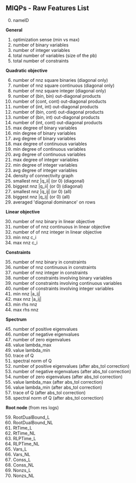 ## MIQPs - Raw Features List 

0. nameID

**General**

1.   optimization sense (min vs max)
2.   number of binary variables
3.   number of integer variables
4.   total number of variables (size of the pb)
5.   total number of constraints

**Quadratic objective**

6.   number of nnz square binaries (diagonal only)
7.   number of nnz square continuous (diagonal only)
8.   number of nnz square integer (diagonal only)
9.   number of (bin, bin) out-diagonal products 
10.  number of (cont, cont) out-diagonal products 
11.  number of (int, int) out-diagonal products 
12.  number of (bin, cont) out-diagonal products 
13.  number of (bin, int) out-diagonal products 
14.  number of (int, cont) out-diagonal products 
15.  max degree of binary variables
16.  min degree of binary variables
17.  avg degree of binary variables
18.  max degree of continuous variables
19.  min degree of continuous variables
20.  avg degree of continuous variables
21.  max degree of integer variables
22.  min degree of integer variables
23.  avg degree of integer variables
24.   density of connectivity graph
25.  smallest nnz |q_ii| (or 0) (diagonal)
26.  biggest nnz |q_ii| (or 0) (diagonal)
27.  smallest nnz |q_ij| (or 0) (all)
28.  biggest nnz |q_ij| (or 0) (all)
29.  averaged 'diagonal dominance' on rows

**Linear objective**

30.  number of nnz binary in linear objective
31.  number of of nnz continuous in linear objective
32.  number of of nnz integer in linear objective
33.  min nnz c_i
34.  max nnz c_i

**Constraints**

35.  number of nnz binary in constraints
36.  number of nnz continuous in constraints
37.  number of nnz integer in constraints
38.  number of constraints involving binary variables
39.  number of constraints involving continuous variables
40.  number of constraints involving integer variables
41.  min nnz |a_ij|
42.  max nnz |a_ij|
43.  min rhs nnz
44.  max rhs nnz

**Spectrum**

45.  number of positive eigenvalues
46.  number of negative eigenvalues
47.  number of zero eigenvalues
48.  value lambda_max
49.  value lambda_min
50.  trace of Q
51.  spectral norm of Q
52.  number of positive eigenvalues (after abs_tol correction)
53.  number of negative eigenvalues (after abs_tol correction)
54.  number of zero eigenvalues (after abs_tol correction)
55.  value lambda_max (after abs_tol correction)
56.  value lambda_min (after abs_tol correction)
57.  trace of Q (after abs_tol correction)
58.  spectral norm of Q (after abs_tol correction)

**Root node** (from res logs)

59. RootDualBound_L
60. RootDualBound_NL
61. RtTime_L
62. RtTime_NL
63. RLPTime_L
64. RLPTime_NL
65. Vars_L
66. Vars_NL
67. Conss_L
68. Conss_NL
69. Nonzs_L
70. Nonzs_NL
